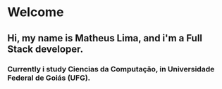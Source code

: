 # Welcome
## Hi, my name is Matheus Lima, and i'm a Full Stack developer.
### Currently i study Ciencias da Computação, in Universidade Federal de Goiás (UFG).


